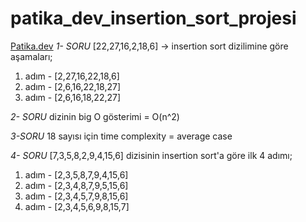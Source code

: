 # patika_dev_insertion_sort_projesi
 [Patika.dev](https://www.patika.dev/tr) 
 *1- SORU*
[22,27,16,2,18,6] -> insertion sort dizilimine göre aşamaları;
1. adım - [2,27,16,22,18,6] 
2. adım - [2,6,16,22,18,27] 
3. adım - [2,6,16,18,22,27] 

*2- SORU*
dizinin big O gösterimi = O(n^2)

*3-SORU* 
18 sayısı için time complexity = average case

*4- SORU*
[7,3,5,8,2,9,4,15,6] dizisinin insertion sort'a göre ilk 4 adımı;
1. adım - [2,3,5,8,7,9,4,15,6]
2. adım - [2,3,4,8,7,9,5,15,6]
3. adım - [2,3,4,5,7,9,8,15,6]
4. adım - [2,3,4,5,6,9,8,15,7]
